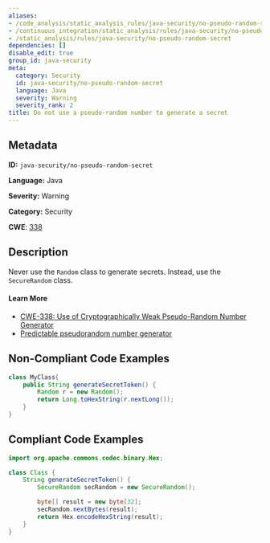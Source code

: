 ```yaml
---
aliases:
- /code_analysis/static_analysis_rules/java-security/no-pseudo-random-secret
- /continuous_integration/static_analysis/rules/java-security/no-pseudo-random-secret
- /static_analysis/rules/java-security/no-pseudo-random-secret
dependencies: []
disable_edit: true
group_id: java-security
meta:
  category: Security
  id: java-security/no-pseudo-random-secret
  language: Java
  severity: Warning
  severity_rank: 2
title: Do not use a pseudo-random number to generate a secret
---
```

<!--  SOURCED FROM https://github.com/DataDog/datadog-static-analyzer-rule-docs -->


## Metadata
**ID:** `java-security/no-pseudo-random-secret`

**Language:** Java

**Severity:** Warning

**Category:** Security

**CWE**: [338](https://cwe.mitre.org/data/definitions/338.html)

## Description
Never use the `Random` class to generate secrets. Instead, use the `SecureRandom` class.

#### Learn More

 - [CWE-338: Use of Cryptographically Weak Pseudo-Random Number Generator](https://cwe.mitre.org/data/definitions/338.html)
 - [Predictable pseudorandom number generator](https://find-sec-bugs.github.io/bugs.htm#PREDICTABLE_RANDOM)

## Non-Compliant Code Examples
```java
class MyClass{
    public String generateSecretToken() {
        Random r = new Random();
        return Long.toHexString(r.nextLong());
    }
}
```

## Compliant Code Examples
```java
import org.apache.commons.codec.binary.Hex;

class Class {
    String generateSecretToken() {
        SecureRandom secRandom = new SecureRandom();

        byte[] result = new byte[32];
        secRandom.nextBytes(result);
        return Hex.encodeHexString(result);
    }
}

```
